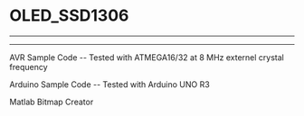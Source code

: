 # OLED_SSD1306

-------------------------------------
-------------------------------------

AVR Sample Code
-- Tested with ATMEGA16/32 at 8 MHz externel crystal frequency

Arduino Sample Code
-- Tested with Arduino UNO R3

Matlab Bitmap Creator
